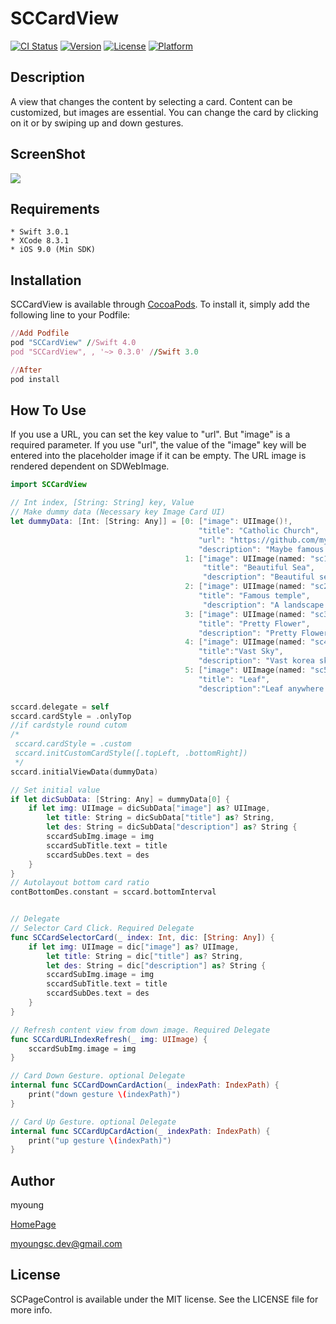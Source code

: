 # SCCardView

[![CI Status](http://img.shields.io/travis/myoungsc.dev@gmail.com/SCCardView.svg?style=flat)](https://travis-ci.org/myoungsc.dev@gmail.com/SCCardView)
[![Version](https://img.shields.io/cocoapods/v/SCCardView.svg?style=flat)](http://cocoapods.org/pods/SCCardView)
[![License](https://img.shields.io/cocoapods/l/SCCardView.svg?style=flat)](http://cocoapods.org/pods/SCCardView)
[![Platform](https://img.shields.io/cocoapods/p/SCCardView.svg?style=flat)](http://cocoapods.org/pods/SCCardView)

## Description
A view that changes the content by selecting a card. Content can be customized, but images are essential.
You can change the card by clicking on it or by swiping up and down gestures.

## ScreenShot
![](https://github.com/myoungsc/SCCardView/blob/master/SCCardView.gif?raw=true)

## Requirements
```
* Swift 3.0.1
* XCode 8.3.1
* iOS 9.0 (Min SDK)
```

## Installation
SCCardView is available through [CocoaPods](http://cocoapods.org). To install it, simply add the following line to your Podfile:

```ruby
//Add Podfile
pod "SCCardView" //Swift 4.0
pod "SCCardView", , '~> 0.3.0' //Swift 3.0

//After
pod install
```

## How To Use
If you use a URL, you can set the key value to "url". But "image" is a required parameter. If you use "url", the value of the "image" key will be entered into the placeholder image if it can be empty. The URL image is rendered dependent on SDWebImage.

```Swift
import SCCardView

// Int index, [String: String] key, Value
// Make dummy data (Necessary key Image Card UI)
let dummyData: [Int: [String: Any]] = [0: ["image": UIImage()!,
                                          "title": "Catholic Church",
                                          "url": "https://github.com/myoungsc/SCCardView/blob/master/Example/SCCardView/Images.xcassets/sc0.imageset/sc0.jpg?raw=true",
                                          "description": "Maybe famous Catholic Churchsadl"],
                                       1: ["image": UIImage(named: "sc1")!,
                                           "title": "Beautiful Sea",
                                           "description": "Beautiful sea anywhere on earth"],
                                       2: ["image": UIImage(named: "sc2")!,
                                          "title": "Famous temple",
                                           "description": "A landscape of famous temple"],
                                       3: ["image": UIImage(named: "sc3")!,
                                          "title": "Pretty Flower",
                                          "description": "Pretty Flower\nphoto  by myoung father"],
                                       4: ["image": UIImage(named: "sc4")!,
                                          "title":"Vast Sky",
                                          "description": "Vast korea sky\nphoto by myoung father"],
                                       5: ["image": UIImage(named: "sc5")!,
                                          "title": "Leaf",
                                          "description":"Leaf anywhere on Korea\nphoto by myoung father"]]

sccard.delegate = self
sccard.cardStyle = .onlyTop
//if cardstyle round cutom
/*
 sccard.cardStyle = .custom
 sccard.initCustomCardStyle([.topLeft, .bottomRight])
 */
sccard.initialViewData(dummyData)

// Set initial value
if let dicSubData: [String: Any] = dummyData[0] {
    if let img: UIImage = dicSubData["image"] as? UIImage,
        let title: String = dicSubData["title"] as? String,
        let des: String = dicSubData["description"] as? String {
        sccardSubImg.image = img
        sccardSubTitle.text = title
        sccardSubDes.text = des
    }
}
// Autolayout bottom card ratio
contBottomDes.constant = sccard.bottomInterval


// Delegate
// Selector Card Click. Required Delegate
func SCCardSelectorCard(_ index: Int, dic: [String: Any]) {
    if let img: UIImage = dic["image"] as? UIImage,
        let title: String = dic["title"] as? String,
        let des: String = dic["description"] as? String {
        sccardSubImg.image = img
        sccardSubTitle.text = title
        sccardSubDes.text = des
    }
}

// Refresh content view from down image. Required Delegate
func SCCardURLIndexRefresh(_ img: UIImage) {
    sccardSubImg.image = img
}

// Card Down Gesture. optional Delegate
internal func SCCardDownCardAction(_ indexPath: IndexPath) {
    print("down gesture \(indexPath)")
}

// Card Up Gesture. optional Delegate
internal func SCCardUpCardAction(_ indexPath: IndexPath) {
    print("up gesture \(indexPath)")
}
```

## Author
myoung

[HomePage](http://devsc.tistory.com)

<myoungsc.dev@gmail.com>

## License
SCPageControl is available under the MIT license. See the LICENSE file for more info.